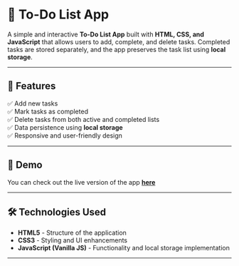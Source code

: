 # 📌 To-Do List App

A simple and interactive **To-Do List App** built with **HTML, CSS, and JavaScript** that allows users to add, complete, and delete tasks. Completed tasks are stored separately, and the app preserves the task list using **local storage**.

---

## 🎯 Features
✅ Add new tasks  
✅ Mark tasks as completed  
✅ Delete tasks from both active and completed lists  
✅ Data persistence using **local storage**  
✅ Responsive and user-friendly design  

---

## 🚀 Demo  
You can check out the live version of the app **[here](https://sanjeevanishivde.github.io/To-Do-List/)** 

---

## 🛠️ Technologies Used
- **HTML5** - Structure of the application  
- **CSS3** - Styling and UI enhancements  
- **JavaScript (Vanilla JS)** - Functionality and local storage implementation  

---
